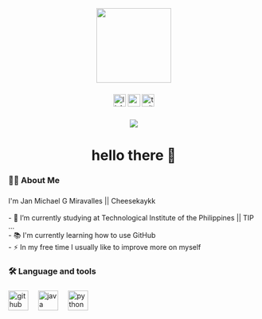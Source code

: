 <div align="center">
  <img height="150" src="https://github.com/Cheesekaykk/GitHub/assets/116662074/d29f28a1-0aa3-4e92-af0c-04a88d890678"  />
</div>

###

<div align="center">
  <img src="https://img.shields.io/static/v1?message=LinkedIn&logo=linkedin&label=&color=0077B5&logoColor=white&labelColor=&style=for-the-badge" height="25" alt="linkedin logo"  />
  <img src="https://img.shields.io/static/v1?message=Youtube&logo=youtube&label=&color=FF0000&logoColor=white&labelColor=&style=for-the-badge" height="25" alt="youtube logo"  />
  <img src="https://img.shields.io/static/v1?message=Twitter&logo=twitter&label=&color=1DA1F2&logoColor=white&labelColor=&style=for-the-badge" height="25" alt="twitter logo"  />
</div>

###

<div align="center">
  <img src="https://visitor-badge.laobi.icu/badge?page_id=maurodesouza.maurodesouza&"  />
</div>

###

<h1 align="center">hello there 👋</h1>

###

<h3 align="left">👩‍💻  About Me</h3>

###

<p align="left">I'm Jan Michael G Miravalles || Cheesekaykk <br><br>- 🔭 I’m currently studying at Technological Institute of the Philippines || TIP ...<br>- 📚 I'm currently learning how to use GitHub<br>- ⚡ In my free time I usually like to improve more on myself</p>

###

<h3 align="left">🛠 Language and tools</h3>

###

<div align="left">
  <img src="https://logosmarcas.net/wp-content/uploads/2020/12/GitHub-Simbolo.png" height="40" alt="github logo"  />
  <img width="12" />
  <img src="http://3.bp.blogspot.com/-sgZcl28yU3w/U7zVERNA-jI/AAAAAAAAAGQ/poYZbLJUchQ/s1600/Java.png" height="40" alt="java logo"  />
  <img width="12" />
  <img src="https://raspberry-valley.azurewebsites.net/img/Python-01.jpg" height="40" alt="python logo"  />
  <img width="12" />
</div>

###
